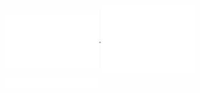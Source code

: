 <a href="https://github.com/Anton-Latukha">
  <img align="center" width="49%" src="./iso-calender.svg" />
</a>
<a href="https://github.com/Anton-Latukha">
  <img align="center" width="49%" src="./github-metrics.svg" />
</a>
<a href="https://github.com/Anton-Latukha">
  <img align="center" width="49%" src="./activity.svg" />
</a>

